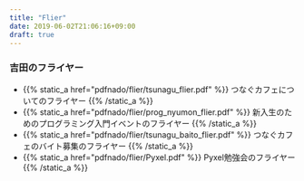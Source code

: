 ```yaml
---
title: "Flier"
date: 2019-06-02T21:06:16+09:00
draft: true
---
```


### 吉田のフライヤー
- {{% static_a href="pdfnado/flier/tsunagu_flier.pdf" %}} つなぐカフェについてのフライヤー {{% /static_a %}}
- {{% static_a href="pdfnado/flier/prog_nyumon_flier.pdf" %}} 新入生のためのプログラミング入門イベントのフライヤー {{% /static_a %}}
- {{% static_a href="pdfnado/flier/tsunagu_baito_flier.pdf" %}} つなぐカフェのバイト募集のフライヤー {{% /static_a %}}
- {{% static_a href="pdfnado/flier/Pyxel.pdf" %}} Pyxel勉強会のフライヤー {{% /static_a %}}
